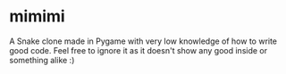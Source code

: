 # mimimi
A Snake clone made in Pygame with very low knowledge of how to write good code.
Feel free to ignore it as it doesn't show any good inside or something alike :)

